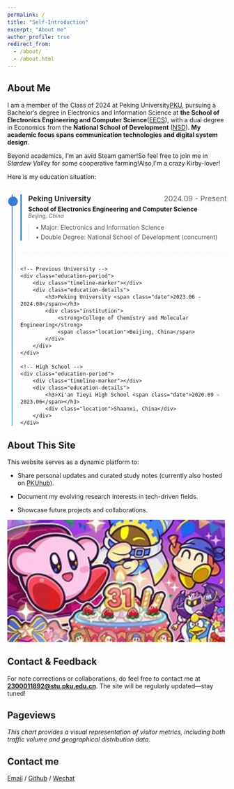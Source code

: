 ```yaml
---
permalink: /
title: "Self-Introduction"
excerpt: "About me"
author_profile: true
redirect_from: 
  - /about/
  - /about.html
---
```

## About Me
I am a member of the Class of 2024 at Peking University[PKU](https://www.pku.edu.cn/), pursuing a Bachelor’s degree in Electronics and Information Science at **the School of Electronics Engineering and Computer Science**([EECS](https://eecs.pku.edu.cn/)), with a dual degree in Economics from the **National School of Development** ([NSD](http://nsd.pku.edu.cn/)). **My academic focus spans communication technologies and digital system design**.

Beyond academics, I’m an avid Steam gamer!So feel free to join me in *Stardew Valley* for some cooperative farming!Also,I'm a crazy Kirby-lover!

Here is my education situation:
<div class="education-timeline">
    <!-- Current Studies -->
    <div class="education-period current">
        <div class="timeline-marker"></div>
        <div class="education-details">
            <h3>Peking University <span class="date">2024.09 - Present</span></h3>
            <div class="institution">
                <strong>School of Electronics Engineering and Computer Science</strong>
                <span class="location">Beijing, China</span>
            </div>
            <div class="additional-info">
                <p>• Major: Electronics and Information Science</p>
                <p>• Double Degree: National School of Development (concurrent)</p>
            </div>
        </div>
    </div>

    <!-- Previous University -->
    <div class="education-period">
        <div class="timeline-marker"></div>
        <div class="education-details">
            <h3>Peking University <span class="date">2023.06 - 2024.08</span></h3>
            <div class="institution">
                <strong>College of Chemistry and Molecular Engineering</strong>
                <span class="location">Beijing, China</span>
            </div>
        </div>
    </div>

    <!-- High School -->
    <div class="education-period">
        <div class="timeline-marker"></div>
        <div class="education-details">
            <h3>Xi'an Tieyi High School <span class="date">2020.09 - 2023.06</span></h3>
            <div class="location">Shaanxi, China</div>
        </div>
    </div>
</div>

<style>
.education-timeline {
    position: relative;
    max-width: 800px;
    margin: 2rem auto;
    padding-left: 30px;
}

.education-timeline::before {
    content: '';
    position: absolute;
    left: 10px;
    top: 0;
    bottom: 0;
    width: 2px;
    background: linear-gradient(to bottom, #3a7bd5, #00d2ff);
}

.education-period {
    position: relative;
    margin-bottom: 30px;
    padding-bottom: 20px;
    border-bottom: 1px dashed #eee;
}

.current .education-details {
    border-left: 3px solid #3a7bd5;
    padding-left: 15px;
}

.timeline-marker {
    position: absolute;
    left: -28px;
    top: 5px;
    width: 16px;
    height: 16px;
    border-radius: 50%;
    background: #fff;
    border: 3px solid #3a7bd5;
    z-index: 1;
}

.current .timeline-marker {
    background: #3a7bd5;
}

.education-details h3 {
    margin: 0 0 5px 0;
    font-size: 1.2em;
    color: #333;
}

.date {
    float: right;
    color: #666;
    font-weight: normal;
}

.institution {
    margin-bottom: 8px;
}

.location {
    display: block;
    color: #666;
    font-style: italic;
    font-size: 0.9em;
}

.additional-info {
    margin-top: 10px;
    padding-left: 15px;
    border-left: 2px solid #eee;
}

.additional-info p {
    margin: 5px 0;
    color: #555;
}

@media (max-width: 600px) {
    .date {
        float: none;
        display: block;
    }
}
</style>

## About This Site 
This website serves as a dynamic platform to:

 - Share personal updates and curated study notes (currently also hosted on [PKUhub](https://pkuhub.cn/)).

 - Document my evolving research interests in tech-driven fields.

 - Showcase future projects and collaborations.
<img src="images/KKKKK.png" alt="Kirby Love U!" width="500">

## Contact & Feedback 
For note corrections or collaborations, do feel free to contact me at **2300011892@stu.pku.edu.cn**. The site will be regularly updated—stay tuned!

## Pageviews
*This chart provides a visual representation of visitor metrics, including both traffic volume and geographical distribution data*.

<script type="text/javascript" id="mapmyvisitors" src="//mapmyvisitors.com/map.js?d=r60oFeHXcYoQoLGX1rL2R4ds9oTr3tYpFwr3nueU2nU&cl=ffffff&w=a"></script>


## Contact me

[Email](mailto:2300011892@stu.pku.edu.cn) / [Github](https://github.com/KirbyKingLove) / [Wechat](../images/Wechat.png) 


